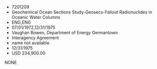* 7201209
* Geochemical Ocean Sections Study-Geosecs-Fallout            Radionuclides in Oceanic Water Columns
* ENG,ENG
* 07/01/1972,12/31/1975
* Vaughan Bowen, Department of Energy Germantown
* Interagency Agreement
*   name not available
* 12/31/1975
* USD 234,900.00

NONE